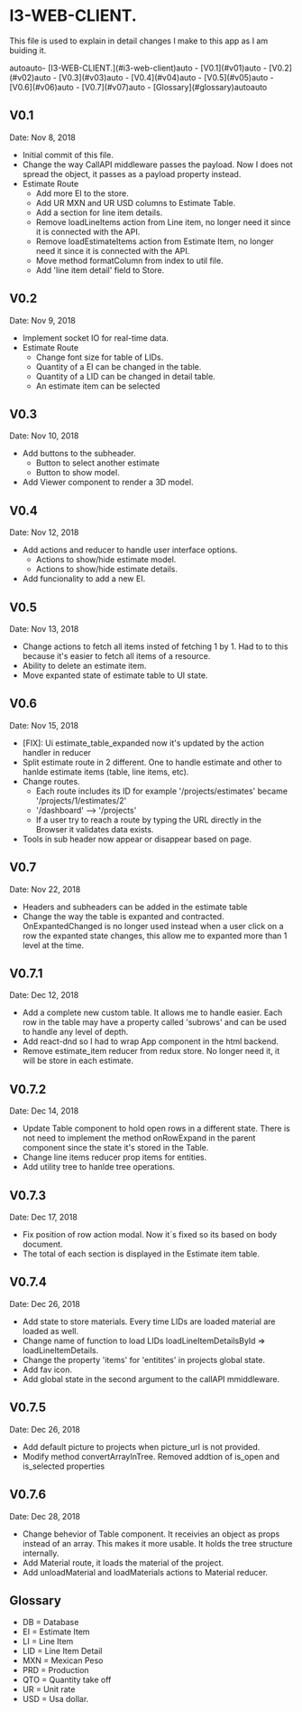 # I3-WEB-CLIENT.
This file is used to explain in detail changes I make to this app as I am buiding it.

<!-- TOC -->autoauto- [I3-WEB-CLIENT.](#i3-web-client)auto  - [V0.1](#v01)auto  - [V0.2](#v02)auto  - [V0.3](#v03)auto  - [V0.4](#v04)auto  - [V0.5](#v05)auto  - [V0.6](#v06)auto  - [V0.7](#v07)auto  - [Glossary](#glossary)autoauto<!-- /TOC -->

## V0.1
Date: Nov 8, 2018

* Initial commit of this file.
* Change the way CallAPI middleware passes the payload. Now I does not spread the object, it passes as a payload property instead.
* Estimate Route
  * Add more EI to the store.
  * Add UR MXN and UR USD columns to Estimate Table.
  * Add a section for line item details.
  * Remove loadLineItems action from Line item, no longer need it since it is connected with the API.
  * Remove loadEstimateItems action from Estimate Item, no longer need it since it is connected with the API.
  * Move method formatColumn from index to util file.
  * Add 'line item detail' field to Store.

## V0.2
Date: Nov 9, 2018

  * Implement socket IO for real-time data.
  * Estimate Route
    * Change font size for table of LIDs.
    * Quantity of a EI can be changed in the table.
    * Quantity of a LID can be changed in detail table.
    * An estimate item can be selected

## V0.3
Date: Nov 10, 2018
  * Add buttons to the subheader.
    * Button to select another estimate
    * Button to show model.
  * Add Viewer component to render a 3D model.

## V0.4
Date: Nov 12, 2018
  * Add actions and reducer to handle user interface options.
    * Actions to show/hide estimate model.
    * Actions to show/hide estimate details.
  * Add funcionality to add a new EI.  

## V0.5
Date: Nov 13, 2018
  * Change actions to fetch all items insted of fetching 1 by 1. Had to to this because it's easier to fetch all items of a resource.
  * Ability to delete an estimate item.
  * Move expanted state of estimate table to UI state.

## V0.6
Date: Nov 15, 2018
  * [FIX]: Ui estimate_table_expanded now it's updated by the action handler in reducer
  * Split estimate route in 2 different. One to handle estimate and other to hanlde estimate items (table, line items, etc).
  * Change routes. 
    * Each route includes its ID for example '/projects/estimates' became '/projects/1/estimates/2'
    * '/dashboard' --> '/projects'
    * If a user try to reach a route by typing the URL directly in the Browser it validates data exists.
  * Tools in sub header now appear or disappear based on page.

## V0.7
Date: Nov 22, 2018
  * Headers and subheaders can be added in the estimate table
  * Change the way the table is expanted and contracted. OnExpantedChanged is no longer used instead when a user click on a row the expanted state changes, this allow me to expanted more than 1 level at the time.

## V0.7.1
Date: Dec 12, 2018
  * Add a complete new custom table. It allows me to handle easier. Each row in the table may have a property called 'subrows' and can be used to handle any level of depth.
  * Add react-dnd so I had to wrap App component in the html backend.
  * Remove estimate_item reducer from redux store. No longer need it, it will be store in each estimate.

## V0.7.2
Date: Dec 14, 2018
  * Update Table component to hold open rows in a different state. There is not need to implement the method onRowExpand in the parent component since the state it's stored in the Table.
  * Change line items reducer prop items for entities.
  * Add utility tree to hanlde tree operations.

## V0.7.3
Date: Dec 17, 2018
  * Fix position of row action modal. Now it´s fixed so its based on body document.
  * The total of each section is displayed in the Estimate item table.

## V0.7.4
Date: Dec 26, 2018
  * Add state to store materials. Every time LIDs are loaded material are loaded as well.
  * Change name of function to load LIDs loadLineItemDetailsById => loadLineItemDetails.
  * Change the property 'items' for 'entitites' in projects global state.
  * Add fav icon.
  * Add global state in the second argument to the callAPI mmiddleware.

## V0.7.5
Date: Dec 26, 2018
  * Add default picture to projects when picture_url is not provided.
  * Modify method convertArrayInTree. Removed addtion of is_open and is_selected properties

## V0.7.6
Date: Dec 28, 2018
  * Change behevior of Table component. It receivies an object as props instead of an array. This makes it more usable. It holds the tree structure internally.
  * Add Material route, it loads the material of the project.
  * Add unloadMaterial and loadMaterials actions to Material reducer.

## Glossary

* DB = Database
* EI = Estimate Item
* LI = Line Item
* LID = Line Item Detail
* MXN = Mexican Peso
* PRD = Production
* QTO = Quantity take off
* UR = Unit rate
* USD = Usa dollar.

